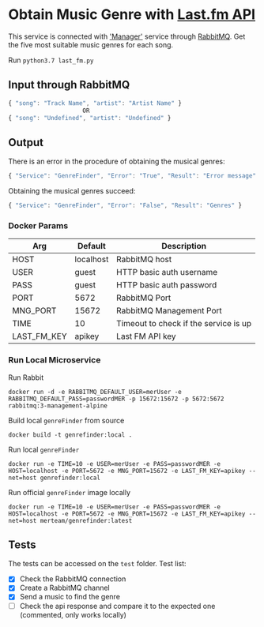 # Obtain Music Genre with [Last.fm API](https://www.last.fm/api)

This service is connected with ['Manager'](https://github.com/mer-team/Tests/blob/rabbit-manager/Manager/manager.js) service through [RabbitMQ](https://www.rabbitmq.com/). Get the five most suitable music genres for each song.

Run `python3.7 last_fm.py`

## Input through RabbitMQ

```javascript
{ "song": "Track Name", "artist": "Artist Name" }
                     OR                      
{ "song": "Undefined", "artist": "Undefined" }
```

## Output
There is an error in the procedure of obtaining the musical genres:
```javascript
{ "Service": "GenreFinder", "Error": "True", "Result": "Error message" }
```

Obtaining the musical genres succeed:
```javascript
{ "Service": "GenreFinder", "Error": "False", "Result": "Genres" }
```

### Docker Params
| Arg | Default | Description |
| --- | --- | --- |
| HOST | localhost | RabbitMQ host |
| USER | guest | HTTP basic auth username  |
| PASS | guest | HTTP basic auth password |
| PORT | 5672 | RabbitMQ Port |
| MNG_PORT | 15672 | RabbitMQ Management Port |
| TIME | 10 | Timeout to check if the service is up |
| LAST_FM_KEY | apikey | Last FM API key |

### Run Local Microservice
Run Rabbit
```
docker run -d -e RABBITMQ_DEFAULT_USER=merUser -e RABBITMQ_DEFAULT_PASS=passwordMER -p 15672:15672 -p 5672:5672 rabbitmq:3-management-alpine
```

Build local `genreFinder` from source
```
docker build -t genrefinder:local .
```

Run local `genreFinder`
```
docker run -e TIME=10 -e USER=merUser -e PASS=passwordMER -e HOST=localhost -e PORT=5672 -e MNG_PORT=15672 -e LAST_FM_KEY=apikey --net=host genrefinder:local
```

Run official `genreFinder` image locally
```
docker run -e TIME=10 -e USER=merUser -e PASS=passwordMER -e HOST=localhost -e PORT=5672 -e MNG_PORT=15672 -e LAST_FM_KEY=apikey --net=host merteam/genrefinder:latest
```

## Tests
The tests can be accessed on the `test` folder. Test list:
- [x] Check the RabbitMQ connection
- [x] Create a RabbitMQ channel
- [x] Send a music to find the genre
- [ ] Check the api response and compare it to the expected one (commented, only works locally)